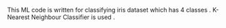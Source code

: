 This ML code is written for classifying iris dataset which has 4 classes . K-Nearest Neighbour Classifier is used .
